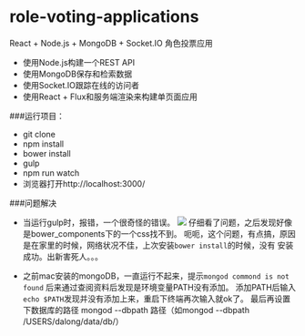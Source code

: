 # role-voting-applications
React + Node.js + MongoDB + Socket.IO 角色投票应用

* 使用Node.js构建一个REST API
* 使用MongoDB保存和检索数据
* 使用Socket.IO跟踪在线的访问者
* 使用React + Flux和服务端渲染来构建单页面应用

###运行项目：

* git clone
* npm install
* bower install
* gulp
* npm run watch
* 浏览器打开http://localhost:3000/

###问题解决

* 当运行gulp时，报错，一个很奇怪的错误。
![](http://p1.bpimg.com/567571/cec642fa04e10812.png)
仔细看了问题，之后发现好像是bower_components下的一个css找不到。
呃呃，这个问题，有点搞，原因是在家里的时候，网络状况不佳，上次安装`bower install`的时候，没有
安装成功。出新害死人。。。

* 之前mac安装的mongoDB，一直运行不起来，提示`mongod commond is not found`
后来通过查阅资料后发现是环境变量PATH没有添加。
添加PATH后输入 `echo $PATH`发现并没有添加上来，重启下终端再次输入就ok了。
最后再设置下数据库的路径 mongod --dbpath 路径（如mongod --dbpath /USERS/dalong/data/db/）
